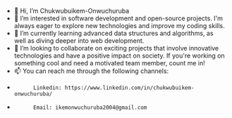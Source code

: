 - 👋 Hi, I’m Chukwubuikem-Onwuchuruba
- 👀 I’m interested in software development and open-source projects. I'm always eager to explore new technologies and improve my coding skills.
- 🌱 I’m currently learning  advanced data structures and algorithms, as well as diving deeper into web development.
- 💞️ I’m looking to collaborate on exciting projects that involve innovative technologies and have a positive impact on society. If you're working on something cool and need a motivated team member, count me in!
- 📫 You can reach me through the following channels:
-           Linkedin: https://www.linkedin.com/in/chukwubuikem-onwuchuruba/
-           Email: ikemonwuchuruba2004@gmail.com

<!---
Chukwubuikem-Onwuchuruba/Chukwubuikem-Onwuchuruba is a ✨ special ✨ repository because its `README.md` (this file) appears on your GitHub profile.
You can click the Preview link to take a look at your changes.
--->

